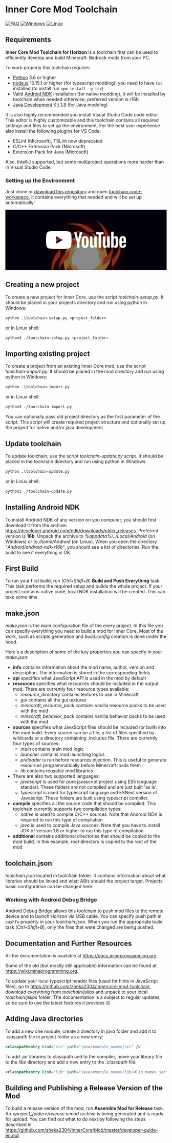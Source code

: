 # Inner Core Mod Toolchain

[![FAQ](https://img.shields.io/badge/figure_out-FAQ-888888?style=for-the-badge)](FAQ.md)
[![Windows](https://img.shields.io/badge/windows-compatible-blue?style=for-the-badge&logo=windows&logoColor=white)](README.md)
[![Linux](https://img.shields.io/badge/linux-compatible-yellowgreen?style=for-the-badge&logo=linux&logoColor=white)](README.md)

## Requirements

**Inner Core Mod Toolchain for Horizon** is a toolchain that can be used to efficiently develop and build Minecraft: Bedrock mods from your PC.

To work properly this toolchain requires:
 - [Python](https://www.python.org/) 3.6 or higher
 - [node.js](https://nodejs.org/en/) 10.15.1 or higher (for typescript modding), you need to have `tsc` installed (to install run `npm install -g tsc`)
 - Valid [Android NDK](https://developer.android.com/ndk/downloads/older_releases) installation (for native modding), it will be installed by toolchain when needed otherwise; preferred version is r16b
 - [Java Development Kit 1.8](https://www.oracle.com/java/technologies/javase/javase-jdk8-downloads.html) (for Java modding)

It is also highly recommended you install Visual Studio Code code editor. This editor is highly customizable and this toolchain contains all required settings and files to set up the environment. For the best user experience also install the following plugins for VS Code:
 - ESLint (Microsoft), TSLint now deprecated
 - C/C++ Extension Pack (Microsoft)
 - Extension Pack for Java (Microsoft)
 
 Also, IntelliJ supported, but some multiproject operations more harder than in Visual Studio Code.

### Setting up the Environment

Just clone or [download this repository](https://github.com/zheka2304/innercore-mod-toolchain/archive/refs/heads/master.zip) and open [toolchain.code-workspace](toolchain.code-workspace), it contains everything that needed and will be set up automatically!

[![Inner Core/Horizon Mods Development | Setting up the Environment](.github/environment.jpg)](https://www.youtube.com/watch?v=ofwKkRYh97k)

## Creating a new project

To create a new project for Inner Core, use the script *toolchain-setup.py*. It should be placed in your projects directory and run using python in Windows:
```cmd
python .\toolchain-setup.py <project_folder>
```
or in Linux shell:
```sh
python3 ./toolchain-setup.py <project_folder>
```

## Importing existing project

To create a project from an existing Inner Core mod, use the script *toolchain-import.py*. It should be placed in the mod directory and run using python in Windows:
```cmd
python .\toolchain-import.py
```
or in Linux shell:
```sh
python3 ./toolchain-import.py
```

You can optionally pass old project directory as the first parameter of the script. This script will create required project structure and optionally set up the project for native and/or java development.

## Update toolchain

To update toolchain, use the script *toolchain-update.py* script. It should be placed in the toolchain directory and run using python in Windows:
```cmd
python .\toolchain-update.py
```
or in Linux shell:
```sh
python3 ./toolchain-update.py
```

## Installing Android NDK

To install Android NDK of any version on you computer, you should first download it from the archive: https://developer.android.com/ndk/downloads/older_releases. Preferred version is **16b**. Unpack the archive to *%appdata%/../Local/Android* (on Windows) or to */home/Android* (on Linux). When you open the directory "*Android/android-ndk-r16b*", you should see a list of directories. Run the build to see if everything is OK.

## First Build

To run your first build, run (*Ctrl+Shift+B*) **Build and Push Everything** task. This task performs the required setup and builds the whole project. If your project contains native code, local NDK installation will be created. This can take some time.

## make.json

*make.json* is the main configuration file of the every project. In this file you can specify everything you need to build a mod for Inner Core. Most of the work, such as scripts generation and *build.config* creation is done under the hood.

Here's a description of some of the key properties you can specify in your *make.json*:
 - **info** contains information about the mod name, author, version and description. The information is stored in the corresponding fields
 - **api** specifies what JavaScript API is used in the mod by default
 - **resources** specifies what resources should be included in the output mod. There are currently four resource types available:
   - *resource_directory* contains textures to use in Minecraft
   - *gui* contains all the gui textures
   - *minecraft_resource_pack* contains vanilla resource packs to be used with the mod
   - *minecraft_behavior_pack* contains vanilla behavior packs to be used with the mod
 - **sources** specifies what JavaScript files should be included (or built) into the mod build. Every source can be a file, a list of files specified by wildcards or a directory containing .includes file. There are currently four types of sources:
   - *main* contains main mod logic
   - *launcher* contains mod launching logics
   - *preloader* is run before resources injection. This is useful to generate resources programmatically before Minecraft loads them
   - *lib* contains reusable mod libraries
 - There are also two supported languages:
   - *javascript* is used for pure javascript project using ES5 language standart. These folders are not compiled and are just built 'as is'.
   - *typescript* is used for typescript language and ESNext version of Javascript. These folders are built using typescript compiler.
 - **compile** specifies all the source code that should be compiled. This toolchain currently supports two compilation types:
   - *native* is used to compile C/C++ sources. Note that Android NDK is required to run this type of compilation
   - *java* is used to compile Java sources. Note that you have to install JDK of version 1.8 or higher to run this type of compilation
 - **additional** contains additional directories that should be copied to the mod build. In this example, root directory is copied to the root of the mod

## toolchain.json

*toolchain.json* located in toolchain folder. It contains information about what libraries should be linked and what ABIs should the project target. Projects basic configuration can be changed here.

### Working with Android Debug Bridge

Android Debug Bridge allows this toolchain to push mod files to the remote device and to launch Horizon via USB cable. You can specify push path in `pushTo` property in your *toolchain.json*. When you run the appropriate build task (*Ctrl+Shift+B*), only the files that were changed are being pushed.

## Documentation and Further Resources

All the documentation is available at https://docs.mineprogramming.org.

Some of the old (but mostly still applicable) information can be found at https://wiki.mineprogramming.org.

To update your local typescript header files (used for hints in JavaScript files), go to https://github.com/zheka2304/innercore-mod-toolchain, download everything from *toolchain/jslibs* and unpack to your local *toolchain/jslibs* folder. The documentation is a subject to regular updates, so be sure to use the latest features it provides 😉

## Adding Java directories

To add a new one module, create a directory in *java* folder and add it to *.classpath* file in project folder as a new entry:

```xml
<classpathentry kind="src" path="java/<module_name>/src" />
```

To add *.jar* libraries to classpath and to the compiler, move your library file
to the *libs* directory and add a new entry to the *.classpath* file:

```xml
<classpathentry kind="lib" path="java/<module_name>/lib/<lib_name>.jar" />
```

## Building and Publishing a Release Version of the Mod

To build a release version of the mod, run **Assemble Mod for Release** task. An *<project_folder>/release.icmod* archive is being generated and is ready for upload. You can find out what to do next by following the steps described in https://github.com/zheka2304/InnerCore/blob/master/developer-guide-en.md.
